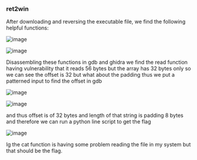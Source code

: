 ### ret2win

After downloading and reversing the executable file, we find the following helpful functions:

![image](https://github.com/Sohamp05/Pwn-Ctfs/assets/142091197/25a1d6ce-36dc-42f3-9b74-a74255cd97c5)

![image](https://github.com/Sohamp05/Pwn-Ctfs/assets/142091197/7336cf9c-6732-4eca-bf2d-24791f8d9c13)

Disassembling these functions in gdb and ghidra we find the read function having vulnerability that it reads 56 bytes but the array has 32 bytes only so we can see the offset is 32 but what about the padding thus we put a patterned input to find the offset in gdb

![image](https://github.com/Sohamp05/Pwn-Ctfs/assets/142091197/c6c2cd95-eb82-4038-b45c-7cf34b42058a)

![image](https://github.com/Sohamp05/Pwn-Ctfs/assets/142091197/eb9a75ac-5a28-477a-bf79-78c38794aec1)

and thus offset is of 32 bytes and length of that string is padding 8 bytes and therefore we can run a python line script to get the flag

![image](https://github.com/Sohamp05/Pwn-Ctfs/assets/142091197/8b546204-e373-4757-b44b-661cc55a7267)

Ig the cat function is having some problem reading the file in my system but that should be the flag.

